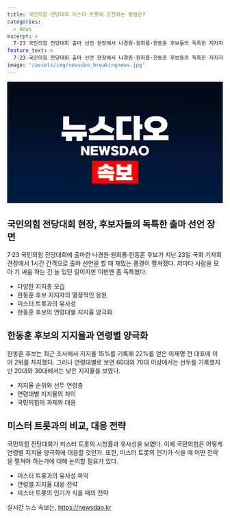 ```yaml
---
title: 국민의힘 전당대회 미스터 트롯에 도전하는 방법은?
categories:
  - News
excerpt: >
  7·23 국민의힘 전당대회 출마 선언 현장에서 나경원·원희룡·한동훈 후보들의 독특한 지지자 모습과 반응, 그리고 이에 따른 국민의힘 인사와 취재진의 흥미로운 반응이 묘사되었다. 특히 한동훈 후보의 장단년층 지지와 지지율에 대한 분석, 그리고 국민의힘의 당권 경쟁과 향후 전략에 대한 우려가 담겨있다. 이에 따라 대세 후보인 한동훈 후보의 지지층과 지지율에서의 양극화, 그리고 국민의힘의 대권 경쟁에 대한 미래 전망이 논의되고 있다.
feature_text: >
  7·23 국민의힘 전당대회 출마 선언 현장에서 나경원·원희룡·한동훈 후보들의 독특한 지지자 모습과 반응, 그리고 이에 따른 국민의힘 인사와 취재진의 흥미로운 반응이 묘사되었다. 특히 한동훈 후보의 장단년층 지지와 지지율에 대한 분석, 그리고 국민의힘의 당권 경쟁과 향후 전략에 대한 우려가 담겨있다. 이에 따라 대세 후보인 한동훈 후보의 지지층과 지지율에서의 양극화, 그리고 국민의힘의 대권 경쟁에 대한 미래 전망이 논의되고 있다.
image: '/assets/img/newsdao_breakingnews.jpg'
---
```


<p><img src="/assets/img/newsdao_breakingnews.jpg" alt="koreaapp 속보" /></p>

<h2 data-ke-size="size26">국민의힘 전당대회 현장, 후보자들의 독특한 출마 선언 장면</h2>

<p data-ke-size="size16">7·23 국민의힘 전당대회에 출마한 나경원·원희룡·한동훈 후보가 지난 23일 국회 기자회견장에서 1시간 간격으로 출마 선언을 할 때 재밌는 풍경이 펼쳐졌다. 저마다 사람을 모아 기 싸움 하는 건 늘 있던 일이지만 이번엔 좀 독특했다.</p>

<ul>
<li>다양한 지지층 모습</li>
<li>한동훈 후보 지지자의 열정적인 응원</li>
<li>미스터 트롯과의 유사성</li>
<li>한동훈 후보의 연령대별 지지율 양극화</li>
</ul>

<h2 data-ke-size="size26">한동훈 후보의 지지율과 연령별 양극화</h2>

<p data-ke-size="size16">한동훈 후보는 최근 조사에서 지지율 15%를 기록해 22%를 얻은 이재명 전 대표에 이어 2위를 차지했다. 그러나 연령대별로 보면 60대와 70대 이상에서는 선두를 기록했지만 20대와 30대에서는 낮은 지지율을 보였다.</p>

<ul>
<li>지지율 순위와 선두 연령층</li>
<li>연령대별 지지율의 차이</li>
<li>국민의힘의 과제와 대응</li>
</ul>

<h2 data-ke-size="size26">미스터 트롯과의 비교, 대응 전략</h2>

<p data-ke-size="size16">국민의힘 전당대회가 미스터 트롯의 시청률과 유사성을 보였다. 이에 국민의힘은 어떻게 연령별 지지율 양극화에 대응할 것인가. 또한, 미스터 트롯의 인기가 식을 때 어떤 전략을 펼쳐야 하는가에 대해 논의할 필요가 있다.</p>

<ul>
<li>미스터 트롯과의 유사성 파악</li>
<li>연령별 지지율 대응 전략</li>
<li>미스터 트롯의 인기가 식을 때의 전략</li>
</ul>
실시간 뉴스 속보는, <a href="https://newsdao.kr" rel="dofollow">https://newsdao.kr</a>



